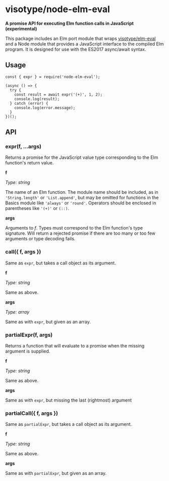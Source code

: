 # visotype/node-elm-eval

**A promise API for executing Elm function calls in JavaScript (experimental)**

This package includes an Elm port module that wraps
[visotype/elm-eval](https://github.com/visotype/elm-eval) and a Node module
that provides a JavaScript interface to the compiled Elm program. It is
designed for use with the ES2017 async/await syntax.

## Usage

```
const { expr } = require('node-elm-eval');

(async () => {
  try {
    const result = await expr('(+)', 1, 2);
    console.log(result);
  } catch (error) {
    console.log(error.message);
  }
})();

```

## API

### expr(f, ...args)

Returns a promise for the JavaScript value type corresponding to the Elm function's return value.

**f**

*Type: string*

The name of an Elm function. The module name should be included, as in
`'String.length'` or `'List.append'`, but may be omitted for functions in the
Basics module like `'always'` or `'round'`. Operators should be enclosed in
parentheses like `'(+)'` or `(::)`.

**args**

Arguments to *f*. Types must correspond to the Elm function's type signature.
Will return a rejected promise if there are too many or too few arguments or
type decoding fails.

### call({ f, args })

Same as `expr`, but takes a call object as its argument.

**f**

*Type: string*

Same as above.

**args**

*Type: array*

Same as with `expr`, but given as an array.

### partialExpr(f, args)

Returns a function that will evaluate to a promise when the missing argument is supplied.

**f**

*Type: string*

Same as above.

**args**

Same as with `expr`, but missing the last (rightmost) argument

### partialCall({ f, args })

Same as `partialExpr`, but takes a call object as its argument.

**f**

*Type: string*

Same as above.

**args**

Same as with `partialExpr`, but given as an array.

